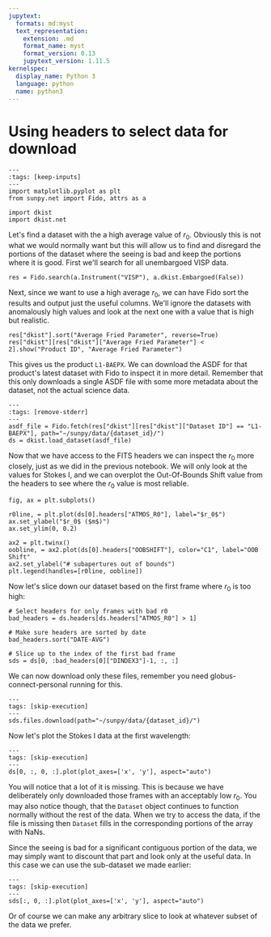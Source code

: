 ```yaml
---
jupytext:
  formats: md:myst
  text_representation:
    extension: .md
    format_name: myst
    format_version: 0.13
    jupytext_version: 1.11.5
kernelspec:
  display_name: Python 3
  language: python
  name: python3
---
```

# Using headers to select data for download

```{code-cell} python
---
:tags: [keep-inputs]
---
import matplotlib.pyplot as plt
from sunpy.net import Fido, attrs as a

import dkist
import dkist.net
```

Let's find a dataset with the a high average value of $r_0$.
Obviously this is not what we would normally want but this will allow us to find and disregard the portions of the dataset where the seeing is bad and keep the portions where it is good.
First we'll search for all unembargoed VISP data.

```{code-cell} python
res = Fido.search(a.Instrument("VISP"), a.dkist.Embargoed(False))
```

Next, since we want to use a high average $r_0$, we can have Fido sort the results and output just the useful columns.
We'll ignore the datasets with anomalously high values and look at the next one with a value that is high but realistic.

```{code-cell} python
res["dkist"].sort("Average Fried Parameter", reverse=True)
res["dkist"][res["dkist"]["Average Fried Parameter"] < 2].show("Product ID", "Average Fried Parameter")
```

This gives us the product `L1-BAEPX`.
We can download the ASDF for that product's latest dataset with Fido to inspect it in more detail.
Remember that this only downloads a single ASDF file with some more metadata about the dataset, not the actual science data.

```{code-cell} python
---
:tags: [remove-stderr]
---
asdf_file = Fido.fetch(res["dkist"][res["dkist"]["Dataset ID"] == "L1-BAEPX"], path="~/sunpy/data/{dataset_id}/")
ds = dkist.load_dataset(asdf_file)
```

Now that we have access to the FITS headers we can inspect the $r_0$ more closely, just as we did in the previous notebook.
We will only look at the values for Stokes I, and we can overplot the Out-Of-Bounds Shift value from the headers to see where the $r_0$ value is most reliable.

```{code-cell} python
fig, ax = plt.subplots()

r0line, = plt.plot(ds[0].headers["ATMOS_R0"], label="$r_0$")
ax.set_ylabel("$r_0$ ($m$)")
ax.set_ylim(0, 0.2)

ax2 = plt.twinx()
oobline, = ax2.plot(ds[0].headers["OOBSHIFT"], color="C1", label="OOB Shift"
ax2.set_ylabel("# subapertures out of bounds")
plt.legend(handles=[r0line, oobline])
```

Now let's slice down our dataset based on the first frame where $r_0$ is too high:

```{code-cell} python
# Select headers for only frames with bad r0
bad_headers = ds.headers[ds.headers["ATMOS_R0"] > 1]

# Make sure headers are sorted by date
bad_headers.sort("DATE-AVG")

# Slice up to the index of the first bad frame
sds = ds[0, :bad_headers[0]["DINDEX3"]-1, :, :]
```

We can now download only these files, remember you need globus-connect-personal running for this.
```{code-cell} python
---
tags: [skip-execution]
---
sds.files.download(path="~/sunpy/data/{dataset_id}/")
```

Now let's plot the Stokes I data at the first wavelength:

```{code-cell} python
---
tags: [skip-execution]
---
ds[0, :, 0, :].plot(plot_axes=['x', 'y'], aspect="auto")
```

You will notice that a lot of it is missing.
This is because we have deliberately only downloaded those frames with an acceptably low $r_0$.
You may also notice though, that the `Dataset` object continues to function normally without the rest of the data.
When we try to access the data, if the file is missing then `Dataset` fills in the corresponding portions of the array with NaNs.

Since the seeing is bad for a significant contiguous portion of the data, we may simply want to discount that part and look only at the useful data.
In this case we can use the sub-dataset we made earlier:

```{code-cell} python
---
tags: [skip-execution]
---
sds[:, 0, :].plot(plot_axes=['x', 'y'], aspect="auto")
```
Or of course we can make any arbitrary slice to look at whatever subset of the data we prefer.
